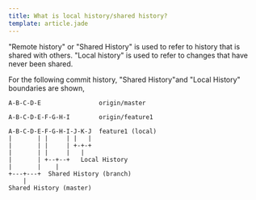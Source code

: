 ```yaml
---
title: What is local history/shared history?
template: article.jade
---
```


"Remote history" or "Shared History" is used to refer to history that is shared with others. "Local history" is used to
refer to changes that have never been shared.

For the following commit history, "Shared History"and "Local History" boundaries are shown,


```
A-B-C-D-E                origin/master

A-B-C-D-E-F-G-H-I        origin/feature1

A-B-C-D-E-F-G-H-I-J-K-J  feature1 (local)
|       | |     | |   |
|       | |     | +-+-+
|       | |     |   |
|       | +--+--+   Local History
|       |    |
+---+---+  Shared History (branch)
    |
Shared History (master)
```

